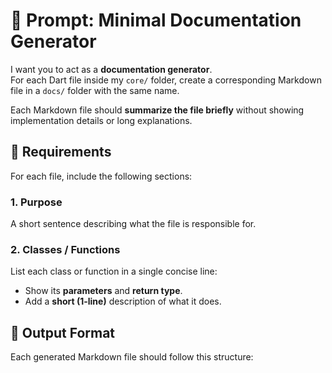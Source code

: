 # 🧠 Prompt: Minimal Documentation Generator

I want you to act as a **documentation generator**.  
For each Dart file inside my `core/` folder, create a corresponding Markdown file in a `docs/` folder with the same name.

Each Markdown file should **summarize the file briefly** without showing implementation details or long explanations.

## 📝 Requirements

For each file, include the following sections:

### 1. Purpose
A short sentence describing what the file is responsible for.

### 2. Classes / Functions
List each class or function in a single concise line:
- Show its **parameters** and **return type**.
- Add a **short (1-line)** description of what it does.

## 📄 Output Format

Each generated Markdown file should follow this structure:

